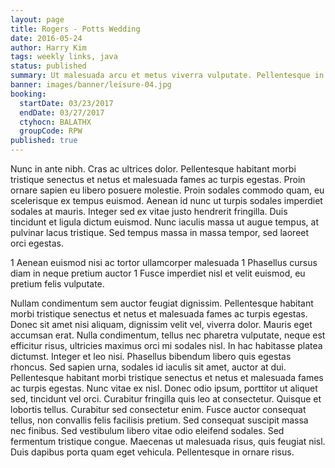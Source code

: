 ```yaml
---
layout: page
title: Rogers - Potts Wedding
date: 2016-05-24
author: Harry Kim
tags: weekly links, java
status: published
summary: Ut malesuada arcu et metus viverra vulputate. Pellentesque in felis.
banner: images/banner/leisure-04.jpg
booking:
  startDate: 03/23/2017
  endDate: 03/27/2017
  ctyhocn: BALATHX
  groupCode: RPW
published: true
---
```

Nunc in ante nibh. Cras ac ultrices dolor. Pellentesque habitant morbi tristique senectus et netus et malesuada fames ac turpis egestas. Proin ornare sapien eu libero posuere molestie. Proin sodales commodo quam, eu scelerisque ex tempus euismod. Aenean id nunc ut turpis sodales imperdiet sodales at mauris. Integer sed ex vitae justo hendrerit fringilla. Duis tincidunt et ligula dictum euismod. Nunc iaculis massa ut augue tempus, at pulvinar lacus tristique. Sed tempus massa in massa tempor, sed laoreet orci egestas.

1 Aenean euismod nisi ac tortor ullamcorper malesuada
1 Phasellus cursus diam in neque pretium auctor
1 Fusce imperdiet nisl et velit euismod, eu pretium felis vulputate.

Nullam condimentum sem auctor feugiat dignissim. Pellentesque habitant morbi tristique senectus et netus et malesuada fames ac turpis egestas. Donec sit amet nisi aliquam, dignissim velit vel, viverra dolor. Mauris eget accumsan erat. Nulla condimentum, tellus nec pharetra vulputate, neque est efficitur risus, ultricies maximus orci mi sodales nisl. In hac habitasse platea dictumst. Integer et leo nisi. Phasellus bibendum libero quis egestas rhoncus. Sed sapien urna, sodales id iaculis sit amet, auctor at dui. Pellentesque habitant morbi tristique senectus et netus et malesuada fames ac turpis egestas. Nunc vitae ex nisl. Donec odio ipsum, porttitor ut aliquet sed, tincidunt vel orci. Curabitur fringilla quis leo at consectetur.
Quisque et lobortis tellus. Curabitur sed consectetur enim. Fusce auctor consequat tellus, non convallis felis facilisis pretium. Sed consequat suscipit massa nec finibus. Sed vestibulum libero vitae odio eleifend sodales. Sed fermentum tristique congue. Maecenas ut malesuada risus, quis feugiat nisl. Duis dapibus porta quam eget vehicula. Pellentesque in ornare risus.

